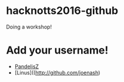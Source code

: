 # hacknotts2016-github
Doing a workshop!

# Add your username!
- [PandelisZ](http://github.com/pandelisz)
- [Linus]((http://github.com/joenash)

